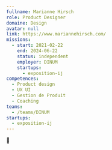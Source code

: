 ```yaml
---
fullname: Marianne Hirsch
role: Product Designer
domaine: Design
avatar: null
link: https://www.mariannehirsch.com/
missions:
  - start: 2021-02-22
    end: 2024-06-22
    status: independent
    employer: DINUM
    startups:
      - exposition-ij
competences:
  - Product design
  - UX UI
  - Gestion de Produit
  - Coaching
teams:
  - /teams/DINUM
startups:
  - exposition-ij
---
```

🌻